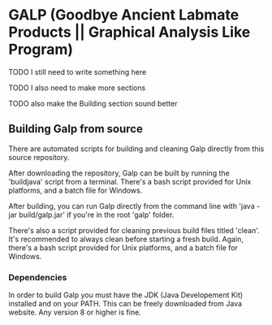 
# GALP (Goodbye Ancient Labmate Products || Graphical Analysis Like Program)

TODO I still need to write something here

TODO I also need to make more sections

TODO also make the Building section sound better

## Building Galp from source

There are automated scripts for building and cleaning Galp directly from this source repository.

After downloading the repository, Galp can be built by running the 'buildjava' script from a terminal.
There's a bash script provided for Unix platforms, and a batch file for Windows.

After building, you can run Galp directly from the command line with 'java -jar build/galp.jar' if you're in the root 'galp' folder.

There's also a script provided for cleaning previous build files titled 'clean'. It's recommended to always clean before starting a fresh build. Again, there's a bash script provided for Unix platforms, and a batch file for Windows.

### Dependencies

In order to build Galp you must have the JDK (Java Developement Kit) installed and on your PATH.
This can be freely downloaded from Java website. Any version 8 or higher is fine.
